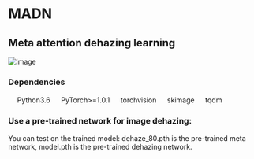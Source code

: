 # MADN
## Meta attention dehazing learning
![image](https://github.com/TongyJia/MADN/blob/main/dehazed_net.jpg)
### Dependencies 
   　 Python3.6
   　 PyTorch>=1.0.1
   　 torchvision
   　 skimage
   　 tqdm
   
   
### Use a pre-trained network for image dehazing:
You can test on the trained model:
 dehaze_80.pth is the pre-trained meta network,
 model.pth is the pre-trained dehazing network.
 
  




